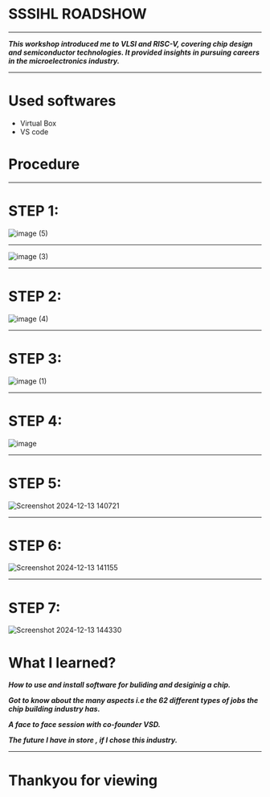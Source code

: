 # SSSIHL ROADSHOW
***
***This workshop introduced me to VLSI and RISC-V, covering chip design and semiconductor technologies. It provided insights  in pursuing careers in the microelectronics industry.***
***
# Used softwares
* Virtual Box
* VS code
# Procedure  
***
# STEP 1:
![image (5)](https://github.com/user-attachments/assets/ea1a23a8-5681-41da-94ae-ca2feb3fa643)
*** 
![image (3)](https://github.com/user-attachments/assets/3a1eec48-f61a-4ad2-b53b-721e8efdb26e)
***
# STEP 2:
![image (4)](https://github.com/user-attachments/assets/447c3b5f-5389-46f9-a357-0f470ecbad1c)
***
# STEP 3:
![image (1)](https://github.com/user-attachments/assets/cdcd6e77-47a7-496d-8d1b-b05ce5c0d653)
***
# STEP 4:
![image](https://github.com/user-attachments/assets/6d063202-a090-464e-8440-d0f3061bea71)
***
# STEP 5:
![Screenshot 2024-12-13 140721](https://github.com/user-attachments/assets/68dab432-3d15-46e5-96b0-ada84ceefada)
***
# STEP 6:
![Screenshot 2024-12-13 141155](https://github.com/user-attachments/assets/661d04d0-6903-4f6a-8038-a286191238b2)
***
# STEP 7:
![Screenshot 2024-12-13 144330](https://github.com/user-attachments/assets/fac5554e-e0aa-4ca2-b075-fb8d13d40717)
# What I learned?
***How to use and install software for buliding and desiginig a chip.***
  
***Got to know about the many aspects i.e the 62 different types of jobs the chip building industry has.***
  
  
***A face to face session with co-founder VSD.***
  
  
***The future I have in store , if I chose this industry.***
***
# Thankyou for viewing 



